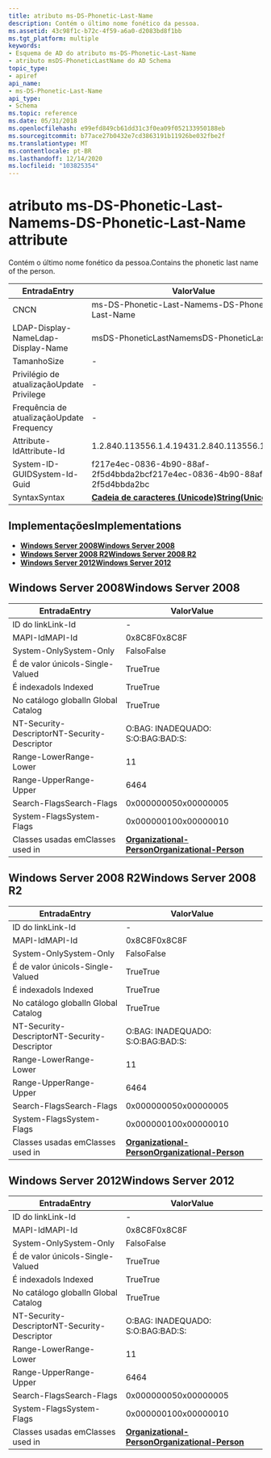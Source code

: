 ```yaml
---
title: atributo ms-DS-Phonetic-Last-Name
description: Contém o último nome fonético da pessoa.
ms.assetid: 43c98f1c-b72c-4f59-a6a0-d2083bd8f1bb
ms.tgt_platform: multiple
keywords:
- Esquema de AD do atributo ms-DS-Phonetic-Last-Name
- atributo msDS-PhoneticLastName do AD Schema
topic_type:
- apiref
api_name:
- ms-DS-Phonetic-Last-Name
api_type:
- Schema
ms.topic: reference
ms.date: 05/31/2018
ms.openlocfilehash: e99efd849cb61dd31c3f0ea09f052133950188eb
ms.sourcegitcommit: b77ace27b0432e7cd3863191b11926be032fbe2f
ms.translationtype: MT
ms.contentlocale: pt-BR
ms.lasthandoff: 12/14/2020
ms.locfileid: "103825354"
---
```

# <a name="ms-ds-phonetic-last-name-attribute"></a><span data-ttu-id="c1876-105">atributo ms-DS-Phonetic-Last-Name</span><span class="sxs-lookup"><span data-stu-id="c1876-105">ms-DS-Phonetic-Last-Name attribute</span></span>

<span data-ttu-id="c1876-106">Contém o último nome fonético da pessoa.</span><span class="sxs-lookup"><span data-stu-id="c1876-106">Contains the phonetic last name of the person.</span></span>



| <span data-ttu-id="c1876-107">Entrada</span><span class="sxs-lookup"><span data-stu-id="c1876-107">Entry</span></span> | <span data-ttu-id="c1876-108">Valor</span><span class="sxs-lookup"><span data-stu-id="c1876-108">Value</span></span> |
|-------------------|---------------------------------------------|
| <span data-ttu-id="c1876-109">CN</span><span class="sxs-lookup"><span data-stu-id="c1876-109">CN</span></span>                | <span data-ttu-id="c1876-110">ms-DS-Phonetic-Last-Name</span><span class="sxs-lookup"><span data-stu-id="c1876-110">ms-DS-Phonetic-Last-Name</span></span>                    |
| <span data-ttu-id="c1876-111">LDAP-Display-Name</span><span class="sxs-lookup"><span data-stu-id="c1876-111">Ldap-Display-Name</span></span> | <span data-ttu-id="c1876-112">msDS-PhoneticLastName</span><span class="sxs-lookup"><span data-stu-id="c1876-112">msDS-PhoneticLastName</span></span>                       |
| <span data-ttu-id="c1876-113">Tamanho</span><span class="sxs-lookup"><span data-stu-id="c1876-113">Size</span></span>              | \-                                          |
| <span data-ttu-id="c1876-114">Privilégio de atualização</span><span class="sxs-lookup"><span data-stu-id="c1876-114">Update Privilege</span></span>  | \-                                          |
| <span data-ttu-id="c1876-115">Frequência de atualização</span><span class="sxs-lookup"><span data-stu-id="c1876-115">Update Frequency</span></span>  | \-                                          |
| <span data-ttu-id="c1876-116">Attribute-Id</span><span class="sxs-lookup"><span data-stu-id="c1876-116">Attribute-Id</span></span>      | <span data-ttu-id="c1876-117">1.2.840.113556.1.4.1943</span><span class="sxs-lookup"><span data-stu-id="c1876-117">1.2.840.113556.1.4.1943</span></span>                     |
| <span data-ttu-id="c1876-118">System-ID-GUID</span><span class="sxs-lookup"><span data-stu-id="c1876-118">System-Id-Guid</span></span>    | <span data-ttu-id="c1876-119">f217e4ec-0836-4b90-88af-2f5d4bbda2bc</span><span class="sxs-lookup"><span data-stu-id="c1876-119">f217e4ec-0836-4b90-88af-2f5d4bbda2bc</span></span>        |
| <span data-ttu-id="c1876-120">Syntax</span><span class="sxs-lookup"><span data-stu-id="c1876-120">Syntax</span></span>            | [<span data-ttu-id="c1876-121">**Cadeia de caracteres (Unicode)**</span><span class="sxs-lookup"><span data-stu-id="c1876-121">**String(Unicode)**</span></span>](s-string-unicode.md) |



## <a name="implementations"></a><span data-ttu-id="c1876-122">Implementações</span><span class="sxs-lookup"><span data-stu-id="c1876-122">Implementations</span></span>

-   [<span data-ttu-id="c1876-123">**Windows Server 2008**</span><span class="sxs-lookup"><span data-stu-id="c1876-123">**Windows Server 2008**</span></span>](#windows-server-2008)
-   [<span data-ttu-id="c1876-124">**Windows Server 2008 R2**</span><span class="sxs-lookup"><span data-stu-id="c1876-124">**Windows Server 2008 R2**</span></span>](#windows-server-2008-r2)
-   [<span data-ttu-id="c1876-125">**Windows Server 2012**</span><span class="sxs-lookup"><span data-stu-id="c1876-125">**Windows Server 2012**</span></span>](#windows-server-2012)

## <a name="windows-server-2008"></a><span data-ttu-id="c1876-126">Windows Server 2008</span><span class="sxs-lookup"><span data-stu-id="c1876-126">Windows Server 2008</span></span>



| <span data-ttu-id="c1876-127">Entrada</span><span class="sxs-lookup"><span data-stu-id="c1876-127">Entry</span></span> | <span data-ttu-id="c1876-128">Valor</span><span class="sxs-lookup"><span data-stu-id="c1876-128">Value</span></span> |
|------------------------|--------------------------------------------------------------------|
| <span data-ttu-id="c1876-129">ID do link</span><span class="sxs-lookup"><span data-stu-id="c1876-129">Link-Id</span></span>                | \-                                                                 |
| <span data-ttu-id="c1876-130">MAPI-Id</span><span class="sxs-lookup"><span data-stu-id="c1876-130">MAPI-Id</span></span>                | <span data-ttu-id="c1876-131">0x8C8F</span><span class="sxs-lookup"><span data-stu-id="c1876-131">0x8C8F</span></span>                                                             |
| <span data-ttu-id="c1876-132">System-Only</span><span class="sxs-lookup"><span data-stu-id="c1876-132">System-Only</span></span>            | <span data-ttu-id="c1876-133">Falso</span><span class="sxs-lookup"><span data-stu-id="c1876-133">False</span></span>                                                              |
| <span data-ttu-id="c1876-134">É de valor único</span><span class="sxs-lookup"><span data-stu-id="c1876-134">Is-Single-Valued</span></span>       | <span data-ttu-id="c1876-135">True</span><span class="sxs-lookup"><span data-stu-id="c1876-135">True</span></span>                                                               |
| <span data-ttu-id="c1876-136">É indexado</span><span class="sxs-lookup"><span data-stu-id="c1876-136">Is Indexed</span></span>             | <span data-ttu-id="c1876-137">True</span><span class="sxs-lookup"><span data-stu-id="c1876-137">True</span></span>                                                               |
| <span data-ttu-id="c1876-138">No catálogo global</span><span class="sxs-lookup"><span data-stu-id="c1876-138">In Global Catalog</span></span>      | <span data-ttu-id="c1876-139">True</span><span class="sxs-lookup"><span data-stu-id="c1876-139">True</span></span>                                                               |
| <span data-ttu-id="c1876-140">NT-Security-Descriptor</span><span class="sxs-lookup"><span data-stu-id="c1876-140">NT-Security-Descriptor</span></span> | <span data-ttu-id="c1876-141">O:BAG: INADEQUADO: S:</span><span class="sxs-lookup"><span data-stu-id="c1876-141">O:BAG:BAD:S:</span></span>                                                       |
| <span data-ttu-id="c1876-142">Range-Lower</span><span class="sxs-lookup"><span data-stu-id="c1876-142">Range-Lower</span></span>            | <span data-ttu-id="c1876-143">1</span><span class="sxs-lookup"><span data-stu-id="c1876-143">1</span></span>                                                                  |
| <span data-ttu-id="c1876-144">Range-Upper</span><span class="sxs-lookup"><span data-stu-id="c1876-144">Range-Upper</span></span>            | <span data-ttu-id="c1876-145">64</span><span class="sxs-lookup"><span data-stu-id="c1876-145">64</span></span>                                                                 |
| <span data-ttu-id="c1876-146">Search-Flags</span><span class="sxs-lookup"><span data-stu-id="c1876-146">Search-Flags</span></span>           | <span data-ttu-id="c1876-147">0x00000005</span><span class="sxs-lookup"><span data-stu-id="c1876-147">0x00000005</span></span>                                                         |
| <span data-ttu-id="c1876-148">System-Flags</span><span class="sxs-lookup"><span data-stu-id="c1876-148">System-Flags</span></span>           | <span data-ttu-id="c1876-149">0x00000010</span><span class="sxs-lookup"><span data-stu-id="c1876-149">0x00000010</span></span>                                                         |
| <span data-ttu-id="c1876-150">Classes usadas em</span><span class="sxs-lookup"><span data-stu-id="c1876-150">Classes used in</span></span>        | [<span data-ttu-id="c1876-151">**Organizational-Person**</span><span class="sxs-lookup"><span data-stu-id="c1876-151">**Organizational-Person**</span></span>](c-organizationalperson.md)<br/> |



## <a name="windows-server-2008-r2"></a><span data-ttu-id="c1876-152">Windows Server 2008 R2</span><span class="sxs-lookup"><span data-stu-id="c1876-152">Windows Server 2008 R2</span></span>



| <span data-ttu-id="c1876-153">Entrada</span><span class="sxs-lookup"><span data-stu-id="c1876-153">Entry</span></span> | <span data-ttu-id="c1876-154">Valor</span><span class="sxs-lookup"><span data-stu-id="c1876-154">Value</span></span> |
|------------------------|--------------------------------------------------------------------|
| <span data-ttu-id="c1876-155">ID do link</span><span class="sxs-lookup"><span data-stu-id="c1876-155">Link-Id</span></span>                | \-                                                                 |
| <span data-ttu-id="c1876-156">MAPI-Id</span><span class="sxs-lookup"><span data-stu-id="c1876-156">MAPI-Id</span></span>                | <span data-ttu-id="c1876-157">0x8C8F</span><span class="sxs-lookup"><span data-stu-id="c1876-157">0x8C8F</span></span>                                                             |
| <span data-ttu-id="c1876-158">System-Only</span><span class="sxs-lookup"><span data-stu-id="c1876-158">System-Only</span></span>            | <span data-ttu-id="c1876-159">Falso</span><span class="sxs-lookup"><span data-stu-id="c1876-159">False</span></span>                                                              |
| <span data-ttu-id="c1876-160">É de valor único</span><span class="sxs-lookup"><span data-stu-id="c1876-160">Is-Single-Valued</span></span>       | <span data-ttu-id="c1876-161">True</span><span class="sxs-lookup"><span data-stu-id="c1876-161">True</span></span>                                                               |
| <span data-ttu-id="c1876-162">É indexado</span><span class="sxs-lookup"><span data-stu-id="c1876-162">Is Indexed</span></span>             | <span data-ttu-id="c1876-163">True</span><span class="sxs-lookup"><span data-stu-id="c1876-163">True</span></span>                                                               |
| <span data-ttu-id="c1876-164">No catálogo global</span><span class="sxs-lookup"><span data-stu-id="c1876-164">In Global Catalog</span></span>      | <span data-ttu-id="c1876-165">True</span><span class="sxs-lookup"><span data-stu-id="c1876-165">True</span></span>                                                               |
| <span data-ttu-id="c1876-166">NT-Security-Descriptor</span><span class="sxs-lookup"><span data-stu-id="c1876-166">NT-Security-Descriptor</span></span> | <span data-ttu-id="c1876-167">O:BAG: INADEQUADO: S:</span><span class="sxs-lookup"><span data-stu-id="c1876-167">O:BAG:BAD:S:</span></span>                                                       |
| <span data-ttu-id="c1876-168">Range-Lower</span><span class="sxs-lookup"><span data-stu-id="c1876-168">Range-Lower</span></span>            | <span data-ttu-id="c1876-169">1</span><span class="sxs-lookup"><span data-stu-id="c1876-169">1</span></span>                                                                  |
| <span data-ttu-id="c1876-170">Range-Upper</span><span class="sxs-lookup"><span data-stu-id="c1876-170">Range-Upper</span></span>            | <span data-ttu-id="c1876-171">64</span><span class="sxs-lookup"><span data-stu-id="c1876-171">64</span></span>                                                                 |
| <span data-ttu-id="c1876-172">Search-Flags</span><span class="sxs-lookup"><span data-stu-id="c1876-172">Search-Flags</span></span>           | <span data-ttu-id="c1876-173">0x00000005</span><span class="sxs-lookup"><span data-stu-id="c1876-173">0x00000005</span></span>                                                         |
| <span data-ttu-id="c1876-174">System-Flags</span><span class="sxs-lookup"><span data-stu-id="c1876-174">System-Flags</span></span>           | <span data-ttu-id="c1876-175">0x00000010</span><span class="sxs-lookup"><span data-stu-id="c1876-175">0x00000010</span></span>                                                         |
| <span data-ttu-id="c1876-176">Classes usadas em</span><span class="sxs-lookup"><span data-stu-id="c1876-176">Classes used in</span></span>        | [<span data-ttu-id="c1876-177">**Organizational-Person**</span><span class="sxs-lookup"><span data-stu-id="c1876-177">**Organizational-Person**</span></span>](c-organizationalperson.md)<br/> |



## <a name="windows-server-2012"></a><span data-ttu-id="c1876-178">Windows Server 2012</span><span class="sxs-lookup"><span data-stu-id="c1876-178">Windows Server 2012</span></span>



| <span data-ttu-id="c1876-179">Entrada</span><span class="sxs-lookup"><span data-stu-id="c1876-179">Entry</span></span> | <span data-ttu-id="c1876-180">Valor</span><span class="sxs-lookup"><span data-stu-id="c1876-180">Value</span></span> |
|------------------------|--------------------------------------------------------------------|
| <span data-ttu-id="c1876-181">ID do link</span><span class="sxs-lookup"><span data-stu-id="c1876-181">Link-Id</span></span>                | \-                                                                 |
| <span data-ttu-id="c1876-182">MAPI-Id</span><span class="sxs-lookup"><span data-stu-id="c1876-182">MAPI-Id</span></span>                | <span data-ttu-id="c1876-183">0x8C8F</span><span class="sxs-lookup"><span data-stu-id="c1876-183">0x8C8F</span></span>                                                             |
| <span data-ttu-id="c1876-184">System-Only</span><span class="sxs-lookup"><span data-stu-id="c1876-184">System-Only</span></span>            | <span data-ttu-id="c1876-185">Falso</span><span class="sxs-lookup"><span data-stu-id="c1876-185">False</span></span>                                                              |
| <span data-ttu-id="c1876-186">É de valor único</span><span class="sxs-lookup"><span data-stu-id="c1876-186">Is-Single-Valued</span></span>       | <span data-ttu-id="c1876-187">True</span><span class="sxs-lookup"><span data-stu-id="c1876-187">True</span></span>                                                               |
| <span data-ttu-id="c1876-188">É indexado</span><span class="sxs-lookup"><span data-stu-id="c1876-188">Is Indexed</span></span>             | <span data-ttu-id="c1876-189">True</span><span class="sxs-lookup"><span data-stu-id="c1876-189">True</span></span>                                                               |
| <span data-ttu-id="c1876-190">No catálogo global</span><span class="sxs-lookup"><span data-stu-id="c1876-190">In Global Catalog</span></span>      | <span data-ttu-id="c1876-191">True</span><span class="sxs-lookup"><span data-stu-id="c1876-191">True</span></span>                                                               |
| <span data-ttu-id="c1876-192">NT-Security-Descriptor</span><span class="sxs-lookup"><span data-stu-id="c1876-192">NT-Security-Descriptor</span></span> | <span data-ttu-id="c1876-193">O:BAG: INADEQUADO: S:</span><span class="sxs-lookup"><span data-stu-id="c1876-193">O:BAG:BAD:S:</span></span>                                                       |
| <span data-ttu-id="c1876-194">Range-Lower</span><span class="sxs-lookup"><span data-stu-id="c1876-194">Range-Lower</span></span>            | <span data-ttu-id="c1876-195">1</span><span class="sxs-lookup"><span data-stu-id="c1876-195">1</span></span>                                                                  |
| <span data-ttu-id="c1876-196">Range-Upper</span><span class="sxs-lookup"><span data-stu-id="c1876-196">Range-Upper</span></span>            | <span data-ttu-id="c1876-197">64</span><span class="sxs-lookup"><span data-stu-id="c1876-197">64</span></span>                                                                 |
| <span data-ttu-id="c1876-198">Search-Flags</span><span class="sxs-lookup"><span data-stu-id="c1876-198">Search-Flags</span></span>           | <span data-ttu-id="c1876-199">0x00000005</span><span class="sxs-lookup"><span data-stu-id="c1876-199">0x00000005</span></span>                                                         |
| <span data-ttu-id="c1876-200">System-Flags</span><span class="sxs-lookup"><span data-stu-id="c1876-200">System-Flags</span></span>           | <span data-ttu-id="c1876-201">0x00000010</span><span class="sxs-lookup"><span data-stu-id="c1876-201">0x00000010</span></span>                                                         |
| <span data-ttu-id="c1876-202">Classes usadas em</span><span class="sxs-lookup"><span data-stu-id="c1876-202">Classes used in</span></span>        | [<span data-ttu-id="c1876-203">**Organizational-Person**</span><span class="sxs-lookup"><span data-stu-id="c1876-203">**Organizational-Person**</span></span>](c-organizationalperson.md)<br/> |



 

 





